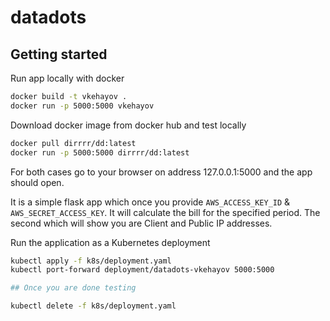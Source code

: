 # datadots

## Getting started

Run app locally with docker 
```bash
docker build -t vkehayov .
docker run -p 5000:5000 vkehayov
```

Download docker image from docker hub and test locally
```bash
docker pull dirrrr/dd:latest
docker run -p 5000:5000 dirrrr/dd:latest
```

For both cases go to your browser on address 127.0.0.1:5000 and the app should open.

It is a simple flask app which once you provide `AWS_ACCESS_KEY_ID` & `AWS_SECRET_ACCESS_KEY`. 
It will calculate the bill for the specified period. 
The second which will show you are Client and Public IP addresses.


Run the application as a Kubernetes deployment
```bash
kubectl apply -f k8s/deployment.yaml
kubectl port-forward deployment/datadots-vkehayov 5000:5000

## Once you are done testing

kubectl delete -f k8s/deployment.yaml
```